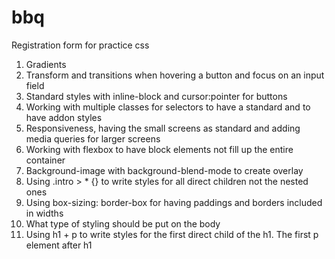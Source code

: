 # bbq
Registration form for practice css
1. Gradients
2. Transform and transitions when hovering a button and focus on an input field
3. Standard styles with inline-block and cursor:pointer for buttons
4. Working with multiple classes for selectors to have a standard and to have addon styles
5. Responsiveness, having the small screens as standard and adding media queries for larger screens
6. Working with flexbox to have block elements not fill up the entire container
7. Background-image with background-blend-mode to create overlay
8. Using .intro > * {} to write styles for all direct children not the nested ones
9. Using box-sizing: border-box for having paddings and borders included in widths
10. What type of styling should be put on the body
11. Using h1 + p to write styles for the first direct child of the h1. The first p element after h1